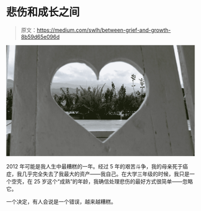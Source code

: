 # 悲伤和成长之间

> 原文：<https://medium.com/swlh/between-grief-and-growth-8b59d65e096d>

![](img/87ece5d8dbbe9ba82116809fba0b59ed.png)

2012 年可能是我人生中最糟糕的一年。经过 5 年的艰苦斗争，我的母亲死于癌症，我几乎完全失去了我最大的资产——我自己。在大学三年级的时候，我只是一个空壳，在 25 岁这个“成熟”的年龄，我确信处理悲伤的最好方式很简单——忽略它。

一个决定，有人会说是一个错误，越来越糟糕。